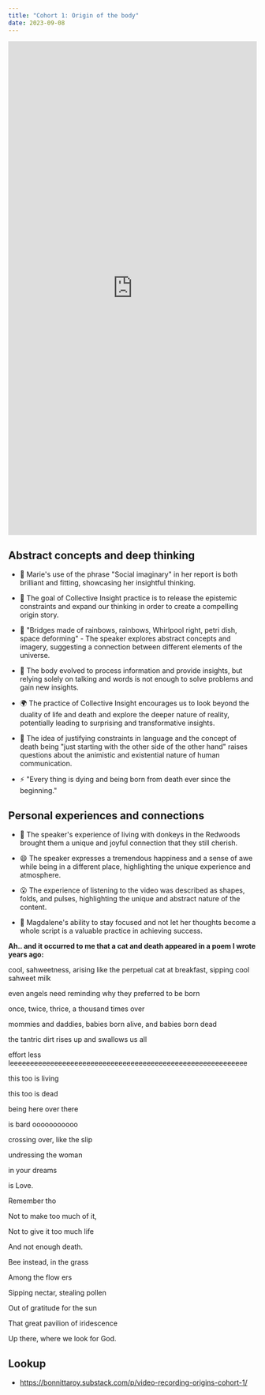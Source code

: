 ```yaml
---
title: "Cohort 1: Origin of the body"
date: 2023-09-08
---
```



<iframe width="100%" height="1000" src="https://www.youtube.com/embed/l9ugk-xluvc" title="YouTube video player" frameborder="0" allow="accelerometer; autoplay; clipboard-write; encrypted-media; gyroscope; picture-in-picture; web-share" allowfullscreen></iframe>

## Abstract concepts and deep thinking

-   📝 Marie's use of the phrase "Social imaginary" in her report is both brilliant and fitting, showcasing her insightful thinking.

-   🧠 The goal of Collective Insight practice is to release the epistemic constraints and expand our thinking in order to create a compelling origin story.

-   🌈 "Bridges made of rainbows, rainbows, Whirlpool right, petri dish, space deforming" - The speaker explores abstract concepts and imagery, suggesting a connection between different elements of the universe.

-   🧠 The body evolved to process information and provide insights, but relying solely on talking and words is not enough to solve problems and gain new insights.

-   🌍 The practice of Collective Insight encourages us to look beyond the duality of life and death and explore the deeper nature of reality, potentially leading to surprising and transformative insights.

-   💭 The idea of justifying constraints in language and the concept of death being "just starting with the other side of the other hand" raises questions about the animistic and existential nature of human communication.

-   ⚡️ "Every thing is dying and being born from death ever since the beginning."

## Personal experiences and connections

-   🐴 The speaker's experience of living with donkeys in the Redwoods brought them a unique and joyful connection that they still cherish.

-   😄 The speaker expresses a tremendous happiness and a sense of awe while being in a different place, highlighting the unique experience and atmosphere.

-   😮 The experience of listening to the video was described as shapes, folds, and pulses, highlighting the unique and abstract nature of the content.

-   🤔 Magdalene's ability to stay focused and not let her thoughts become a whole script is a valuable practice in achieving success.

**Ah.. and it occurred to me that a cat and death appeared in a poem I wrote years ago:**

cool, sahweetness, arising like the perpetual cat at breakfast, sipping cool sahweet milk

even angels need reminding why they preferred to be born

once, twice, thrice, a thousand times over

mommies and daddies, babies born alive, and babies born dead

the tantric dirt rises up and swallows us all

effort less leeeeeeeeeeeeeeeeeeeeeeeeeeeeeeeeeeeeeeeeeeeeeeeeeeeeeeeeeee

this too is living

this too is dead

being here over there

is bard ooooooooooo

crossing over, like the slip

undressing the woman

in your dreams

is Love.

Remember tho

Not to make too much of it,

Not to give it too much life

And not enough death.

Bee instead, in the grass

Among the flow ers

Sipping nectar, stealing pollen

Out of gratitude for the sun

That great pavilion of iridescence

Up there, where we look for God.

## Lookup

- https://bonnittaroy.substack.com/p/video-recording-origins-cohort-1/
